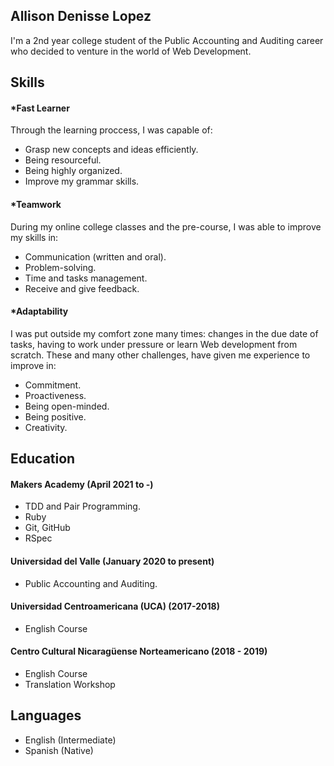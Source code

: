## Allison Denisse Lopez

I'm a 2nd year college student of the Public Accounting and Auditing career who decided to venture in the world of Web Development.

## Skills

#### *Fast Learner

Through the learning proccess, I was capable of:
  * Grasp new concepts and ideas efficiently.
  * Being resourceful.
  * Being highly organized.
  * Improve my grammar skills.

#### *Teamwork

During my online college classes and the pre-course, I was able to improve my skills in:
  * Communication (written and oral).
  * Problem-solving.
  * Time and tasks management.
  * Receive and give feedback.

#### *Adaptability

I was put outside my comfort zone many times: changes in the due date of tasks, having to work under pressure or learn Web development from scratch. These and many other challenges, have given me experience to improve in:
  * Commitment.
  * Proactiveness.
  * Being open-minded.
  * Being positive.
  * Creativity.

## Education

#### Makers Academy (April 2021 to -)
  * TDD and Pair Programming.
  * Ruby
  * Git, GitHub
  * RSpec

#### Universidad del Valle (January 2020 to present)

  * Public Accounting and Auditing.

#### Universidad Centroamericana (UCA) (2017-2018)

  * English Course

#### Centro Cultural Nicaragüense Norteamericano (2018 - 2019)

  * English Course
  * Translation Workshop

## Languages
  * English (Intermediate)
  * Spanish (Native)
